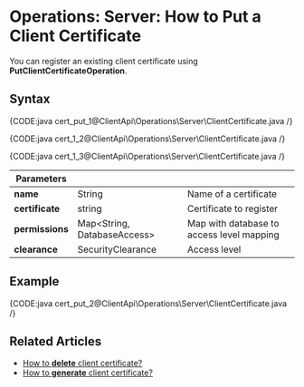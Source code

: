 # Operations: Server: How to Put a Client Certificate

You can register an existing client certificate using **PutClientCertificateOperation**. 

## Syntax

{CODE:java cert_put_1@ClientApi\Operations\Server\ClientCertificate.java /}

{CODE:java cert_1_2@ClientApi\Operations\Server\ClientCertificate.java /}

{CODE:java cert_1_3@ClientApi\Operations\Server\ClientCertificate.java /}


| Parameters | | |
| ------------- | ------------- | ----- |
| **name** | String | Name of a certificate |
| **certificate** | string | Certificate to register |
| **permissions** | Map&lt;String, DatabaseAccess&gt; | Map with database to access level mapping |
| **clearance** | SecurityClearance | Access level |

## Example

{CODE:java cert_put_2@ClientApi\Operations\Server\ClientCertificate.java /}

## Related Articles

- [How to **delete** client certificate?](../../../../client-api/operations/server-wide/certificates/delete-certificate) 
- [How to **generate** client certificate?](../../../../client-api/operations/server-wide/certificates/create-client-certificate) 

